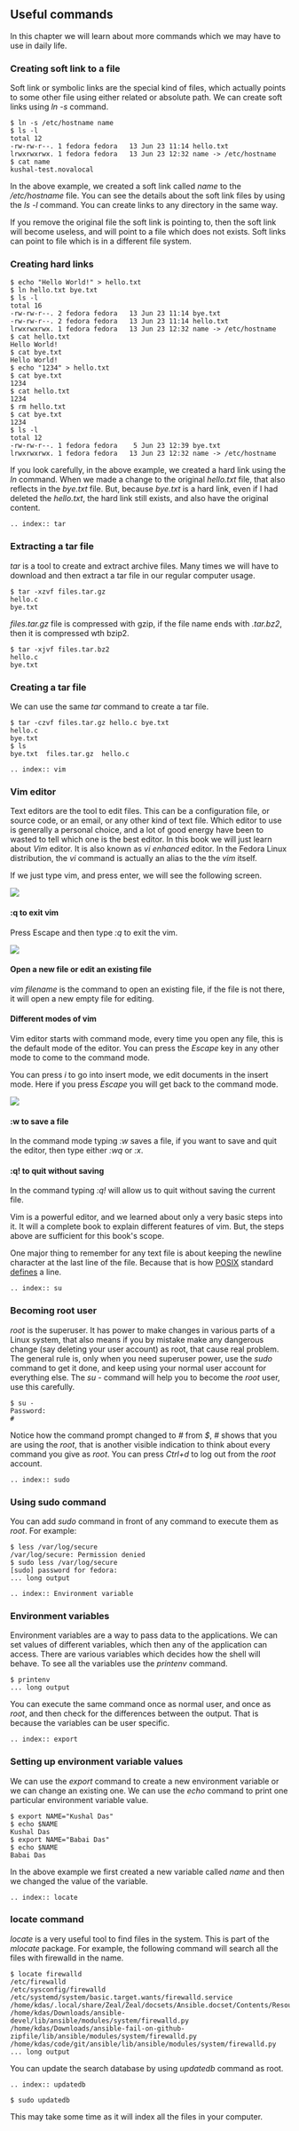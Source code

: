 ## Useful commands

In  this chapter we will learn about more commands which we may have to use in daily life.


### Creating soft link to a file

Soft link or symbolic links are the special kind of files, which actually points to some other file using either related or absolute path. We can create soft links using *ln -s* command.

```
$ ln -s /etc/hostname name
$ ls -l
total 12
-rw-rw-r--. 1 fedora fedora   13 Jun 23 11:14 hello.txt
lrwxrwxrwx. 1 fedora fedora   13 Jun 23 12:32 name -> /etc/hostname
$ cat name
kushal-test.novalocal
```
In the above example, we created a soft link called *name* to the */etc/hostname* file. You can see the details about the soft link files by using the *ls -l* command. You can create links to any directory in the same way.

If you remove the original file the soft link is pointing to, then
the soft link will become useless, and will point to a file which does not exists. Soft links can point to file which is in a different file system.

### Creating hard links

```
$ echo "Hello World!" > hello.txt
$ ln hello.txt bye.txt
$ ls -l
total 16
-rw-rw-r--. 2 fedora fedora   13 Jun 23 11:14 bye.txt
-rw-rw-r--. 2 fedora fedora   13 Jun 23 11:14 hello.txt
lrwxrwxrwx. 1 fedora fedora   13 Jun 23 12:32 name -> /etc/hostname
$ cat hello.txt 
Hello World!
$ cat bye.txt 
Hello World!
$ echo "1234" > hello.txt 
$ cat bye.txt 
1234
$ cat hello.txt 
1234
$ rm hello.txt 
$ cat bye.txt 
1234
$ ls -l
total 12
-rw-rw-r--. 1 fedora fedora    5 Jun 23 12:39 bye.txt
lrwxrwxrwx. 1 fedora fedora   13 Jun 23 12:32 name -> /etc/hostname
```

If you look carefully, in the above example, we created a hard link using the *ln* command. When we made a change to the original *hello.txt* file, that also reflects in the *bye.txt* file. But, because *bye.txt* is a hard link, even if I had deleted the *hello.txt*, the hard link still exists, and also have the original content.

```eval_rst
.. index:: tar
```
### Extracting a tar file

*tar* is a tool to create and extract archive files. Many times we will have to download and then extract a tar file in our regular computer usage.

```
$ tar -xzvf files.tar.gz 
hello.c
bye.txt
```

*files.tar.gz* file is compressed with gzip, if the file name ends with
*.tar.bz2*, then it is compressed wth bzip2.

```
$ tar -xjvf files.tar.bz2 
hello.c
bye.txt
```

### Creating a tar file

We can use the same *tar* command to create a tar file.

```
$ tar -czvf files.tar.gz hello.c bye.txt 
hello.c
bye.txt
$ ls
bye.txt  files.tar.gz  hello.c
```


```eval_rst
.. index:: vim
```
### Vim editor

Text editors are the tool to edit files. This can be a configuration file, or source code, or an email, or any other kind of text file.
Which editor to use is generally a personal choice, and a lot of good energy have been to wasted to tell which one is the best editor. In this book we will just learn about *Vim* editor. It is also known as *vi enhanced* editor. In the Fedora Linux distribution, the *vi* command is actually an alias to the the *vim* itself.

If we just type vim, and press enter, we will see the following screen.

![](/img/vim1.png)

#### :q to exit vim

Press Escape and then type *:q* to exit the vim.

![](/img/vim2.png)

#### Open a new file or edit an existing file

*vim filename* is the command to open an existing file, if the file is not there, it will open a new empty file for editing.

#### Different modes of vim

Vim editor starts with command mode, every time you open any file, this is the default mode of the editor. You can press the *Escape* key in any other mode to come to the command mode.

You can press *i* to go into insert mode, we edit documents in the insert mode. Here if you press *Escape* you will get back to the command mode.

![](/img/vim3.png)

#### :w to save a file

In the command mode typing *:w* saves a file, if you want to save
and quit the editor, then type either *:wq* or *:x*.

#### :q! to quit without saving

In the command typing *:q!* will allow us to quit without saving
the current file.

Vim is a powerful editor, and we learned about only a very basic steps into it. It will a complete book to explain different features of vim. But, the steps above are sufficient for this book's scope.


One major thing to remember for any text file is about keeping the newline character at the
last line of the file. Because that is how [POSIX](https://en.wikipedia.org/wiki/POSIX) standard [defines](http://pubs.opengroup.org/onlinepubs/9699919799/basedefs/V1_chap03.html#tag_03_206) a line.

```eval_rst
.. index:: su
```
### Becoming root user

*root* is the superuser. It has power to make changes in various parts
of a Linux system, that also means if you by mistake make any dangerous change (say deleting your user account) as root, that cause real problem. The general rule is, only when you need superuser power, use the *sudo* command to get it done, and keep using your normal user account for everything else. The *su -* command will help you to become the *root* user, use this carefully.

```
$ su -
Password:
# 
``` 

Notice how the command prompt changed to *#* from *$*, *#* shows that you are using the *root*, that is another visible indication to think
about every command you give as *root*. You can press *Ctrl+d* to log out from the *root* account.

```eval_rst
.. index:: sudo
```
### Using sudo command

You can add *sudo* command in front of any command to execute them as
*root*. For example:

```
$ less /var/log/secure
/var/log/secure: Permission denied
$ sudo less /var/log/secure
[sudo] password for fedora:
... long output
```

```eval_rst
.. index:: Environment variable
```
### Environment variables

Environment variables are a way to pass data to the applications. We can set values of different variables, which then any of the application can access. There are various variables which decides how
the shell will behave. To see all the variables use the *printenv* command.

```
$ printenv
... long output
```

You can execute the same command once as normal user, and once as *root*, and then check for the differences between the output. That is because the variables can be user specific.

```eval_rst
.. index:: export
```
### Setting up environment variable values

 We can use the *export* command to create a new environment variable or we can change an existing one. We can use the *echo* command to print one particular environment variable value.

```
$ export NAME="Kushal Das"
$ echo $NAME
Kushal Das
$ export NAME="Babai Das"
$ echo $NAME
Babai Das
```

In the above example we first created a new variable called *name* and then we changed the value of the variable.

```eval_rst
.. index:: locate
```
### locate command

*locate* is a very useful tool to find files in the system. This is part of the *mlocate* package. For example, the following command will
search all the files with firewalld in the name.

```
$ locate firewalld
/etc/firewalld
/etc/sysconfig/firewalld
/etc/systemd/system/basic.target.wants/firewalld.service
/home/kdas/.local/share/Zeal/Zeal/docsets/Ansible.docset/Contents/Resources/Documents/docs.ansible.com/ansible/firewalld_module.html
/home/kdas/Downloads/ansible-devel/lib/ansible/modules/system/firewalld.py
/home/kdas/Downloads/ansible-fail-on-github-zipfile/lib/ansible/modules/system/firewalld.py
/home/kdas/code/git/ansible/lib/ansible/modules/system/firewalld.py
... long output
```

You can update the search database by using *updatedb* command as root.

```eval_rst
.. index:: updatedb
```
```
$ sudo updatedb
```

This may take some time as it will index all the files in your computer.
